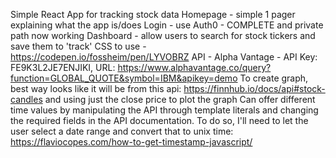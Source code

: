 Simple React App for tracking stock data 
Homepage - simple 1 pager explaining what the app is/does
Login - use Auth0 - COMPLETE and private path now working 
Dashboard - allow users to search for stock tickers and save them to 'track' 
CSS to use - https://codepen.io/fossheim/pen/LYVOBRZ
API - Alpha Vantage - API Key: FE9K3L2JE7ENJIKI, URL: https://www.alphavantage.co/query?function=GLOBAL_QUOTE&symbol=IBM&apikey=demo
To create graph, best way looks like it will be from this api: https://finnhub.io/docs/api#stock-candles and using just the close price to plot the graph
Can offer different time values by manipulating the API through template literals and changing the required fields in the API documentation. To do so, I'll need to let the user select a date range and convert that to unix time: https://flaviocopes.com/how-to-get-timestamp-javascript/
